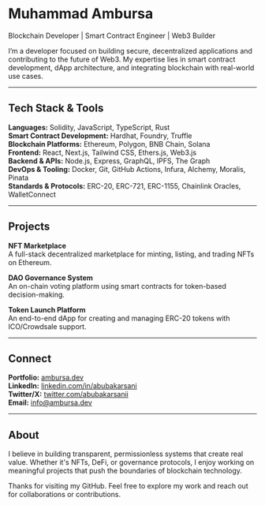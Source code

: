 # Muhammad Ambursa

Blockchain Developer | Smart Contract Engineer | Web3 Builder

I’m a developer focused on building secure, decentralized applications and contributing to the future of Web3. My expertise lies in smart contract development, dApp architecture, and integrating blockchain with real-world use cases.

---

## Tech Stack & Tools

**Languages:** Solidity, JavaScript, TypeScript, Rust  
**Smart Contract Development:** Hardhat, Foundry, Truffle  
**Blockchain Platforms:** Ethereum, Polygon, BNB Chain, Solana  
**Frontend:** React, Next.js, Tailwind CSS, Ethers.js, Web3.js  
**Backend & APIs:** Node.js, Express, GraphQL, IPFS, The Graph  
**DevOps & Tooling:** Docker, Git, GitHub Actions, Infura, Alchemy, Moralis, Pinata  
**Standards & Protocols:** ERC-20, ERC-721, ERC-1155, Chainlink Oracles, WalletConnect

---

## Projects

**NFT Marketplace**  
A full-stack decentralized marketplace for minting, listing, and trading NFTs on Ethereum.

**DAO Governance System**  
An on-chain voting platform using smart contracts for token-based decision-making.

**Token Launch Platform**  
An end-to-end dApp for creating and managing ERC-20 tokens with ICO/Crowdsale support.

---

## Connect

**Portfolio:** [ambursa.dev](https://amburse.dev)  
**LinkedIn:** [linkedin.com/in/abubakarsani](https://linkedin.com/in/ambursa)  
**Twitter/X:** [twitter.com/abubakarsanii](https://twitter.com/amburssa)  
**Email:** info@ambursa.dev

---

## About

I believe in building transparent, permissionless systems that create real value. Whether it's NFTs, DeFi, or governance protocols, I enjoy working on meaningful projects that push the boundaries of blockchain technology.

Thanks for visiting my GitHub. Feel free to explore my work and reach out for collaborations or contributions.
